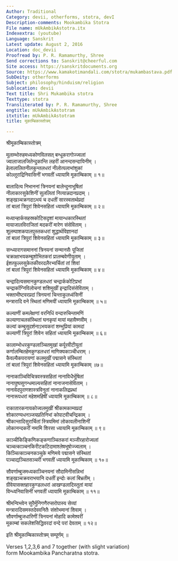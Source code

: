 ```yaml
---
Author: Traditional
Category: devii, otherforms, stotra, devI
Description-comments: Mookambika Stotra
File name: mUkAmbikAstotra.itx
Indexextra: (youtube)
Language: Sanskrit
Latest update: August 2, 2016
Location: doc_devii
Proofread by: P. R. Ramamurthy, Shree
Send corrections to: Sanskrit@cheerful.com
Site access: https://sanskritdocuments.org
Source: https://www.kamakotimandali.com/stotra/mukambastava.pdf
SubDeity: otherforms
Subject: philosophy/hinduism/religion
Sublocation: devii
Text title: Shri Mukambika stotra
Texttype: stotra
Transliterated by: P. R. Ramamurthy, Shree
engtitle: mUkAmbikAstotram
itxtitle: mUkAmbikAstotram
title: मूकाम्बिकास्तोत्रम्

---
```

  
 श्रीमूकाम्बिकास्तोत्रम्   
  
मूलाम्भोरुहमध्यकोणविलसत् बन्धूकरागोज्ज्वलां  
ज्वालाजालजितेन्दुकान्ति लहरीं आनन्दसन्दायिनीम् ।  
हेलालालितनीलकुन्तलधरां नीलोत्पलाभांशुकां  
कोल्लूराद्रिनिवासिनीं भगवतीं ध्यायामि मूकाम्बिकाम् ॥ १॥  
  
बालादित्य निभाननां त्रिनयनां बालेन्दुनाभूषितां  
नीलाकारसुकेशिनीं सुललितां नित्यान्नदानप्रदाम् ।  
शङ्खञ्चक्रगदाऽभयं च दधतीं सारस्वतार्थप्रदां  
तां बालां त्रिपुरां शिवेनसहितां ध्यायामि मूकाम्बिकाम् ॥ २॥  
  
मध्यान्हार्कसहस्रकोटिसदृशां मायान्धकारस्थितां  
मायाजालविराजितां मदकरीं मारेण संसेविताम् ।  
शूलम्पाशकपालपुस्तकधरां शुद्धार्थविज्ञानदां  
तां बालां त्रिपुरां शिवेनसहितां ध्यायामि मूकाम्बिकाम् ॥ ३॥  
  
सन्ध्यारागसमाननां त्रिनयनां सन्मानसैः पूजितां  
चक्राक्षाभयकम्बुशोभितकरां प्रालम्बवेणीयुताम् ।  
ईशत्फुल्लसुकेतकीवरदलैरभ्यर्चितां तां शिवां  
तां बालां त्रिपुरां शिवेनसहितां ध्यायामि मूकाम्बिकाम् ॥ ४॥  
  
चन्द्रादित्यसमानकुण्डलधरां चन्द्रार्ककोटिप्रभां  
चन्द्रार्काग्निविलोचनां शशिमुखीं इन्द्रादिसंसेविताम् ।  
भक्ताभीष्टवरप्रदां त्रिनयनां चिन्ताकुलध्वंसिनीं  
मन्त्रारादि वने स्थितां मणिमयीं ध्यायामि मूकाम्बिकाम् ॥ ५॥  
  
कल्याणीं कमलेक्षणां वरनिधिं वन्दारुचिन्तामणिं  
कल्याणाचलसंस्थितां घनकृपां मायां महावैष्णवीम् ।  
कल्यां कम्बुसुदर्शनाऽभयकरां शम्भुप्रियां कामदां  
कल्याणीं त्रिपुरां शिवेन सहितां ध्यायामि मूकाम्बिकाम् ॥ ६॥  
  
कालाम्भोधरकुण्डलाञ्चितमुखां कर्पूरवीटीयुतां  
कर्णालम्बितहेमकुण्डलधरां माणिक्यकाञ्चीधराम् ।  
कैवल्यैकपरायणां कलमुखीं पद्मासने संस्थितां  
तां बालां त्रिपुरां शिवेनसहितां ध्यायामि मूकाम्बिकाम् ॥७॥  
  
नानाकाञ्चिविचित्रवस्त्रसहितां नानाविधैर्भूषितां  
नानापुष्पसुगन्धमाल्यसहितां नानाजनासेविताम् ।  
नानावेदपुराणशास्त्रविनुतां नानाकलिद्रप्रथां  
नानारूपधरां महेशमहिषीं ध्यायामि मूकाम्बिकाम् ॥ ८॥  
  
राकातारकनायकोज्वलमुखीं श्रीकामकाम्यप्रदां  
शोकारण्यधनञ्जयप्रतिनिभां कोपाटवीचन्द्रिकाम् ।  
श्रीकान्तादिसुरार्चितां स्त्रियमिमां लोकावलीनाशिनीं  
लोकानन्दकरीं नमामि शिरसा ध्यायामि मूकाम्बिकाम् ॥ ९॥  
  
काञ्चीकिङ्किणिकङ्कणाञ्चितकरां मञ्जीरहारोज्वलां  
चञ्चत्काञ्चनकिरीटकटिदामाश्लेषभूषोज्ज्वलाम् ।  
किञ्चित्काञ्चनकञ्चुके मणिमये पद्मासने संस्थितां  
पञ्चाद्यञ्चितसञ्चरीं भगवतीं ध्यायामि मूकाम्बिकाम् ॥ १०॥  
  
सौवर्णाम्बुजमध्यकाञ्चिनयनां सौदामिनीसन्निभां  
शङ्खञ्चक्रवराभयानि दधतीं इन्दोः कलां बिभ्रतीम् ।  
ग्रीवेयासक्तहारकुण्डलधरां आखण्डलादिस्तुतां मायां  
विन्ध्यनिवासिनीं भगवतीं ध्यायामि मूकाम्बिकाम् ॥ ११॥  
  
श्रीमन्विभवेन सुरैर्मुनिगणैरप्सरोपास्य सेव्यां  
मन्त्रारादिसमस्तदेववनितैः संशोभमानां शिवाम् ।  
सौवर्णाम्बुजधारिणीं त्रिनयनां मोहादि कामेश्वरीं  
मूकाम्बां सकलेशसिद्धिवरदां वन्दे परां देवताम् ॥ १२॥  
  
इति श्रीमूकाम्बिकास्तोत्रम् सम्पूर्णम् ॥  
  
  
Verses 1,2,3,6 and 7 together (with slight variation)   
form Mookambika Pancharatna stotra.  
  
